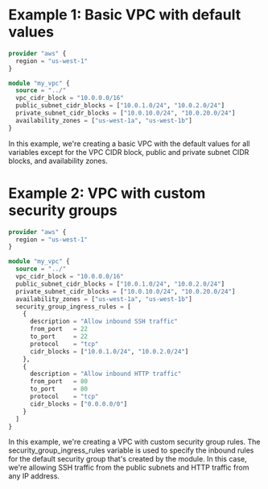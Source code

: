 # Example 1: Basic VPC with default values

```terraform
provider "aws" {
  region = "us-west-1"
}

module "my_vpc" {
  source = "../"
  vpc_cidr_block = "10.0.0.0/16"
  public_subnet_cidr_blocks = ["10.0.1.0/24", "10.0.2.0/24"]
  private_subnet_cidr_blocks = ["10.0.10.0/24", "10.0.20.0/24"]
  availability_zones = ["us-west-1a", "us-west-1b"]
}

```
In this example, we're creating a basic VPC with the default values for all variables except for the VPC CIDR block, public and private subnet CIDR blocks, and availability zones.

# Example 2: VPC with custom security groups

```terraform
provider "aws" {
  region = "us-west-1"
}

module "my_vpc" {
  source = "../"
  vpc_cidr_block = "10.0.0.0/16"
  public_subnet_cidr_blocks = ["10.0.1.0/24", "10.0.2.0/24"]
  private_subnet_cidr_blocks = ["10.0.10.0/24", "10.0.20.0/24"]
  availability_zones = ["us-west-1a", "us-west-1b"]
  security_group_ingress_rules = [
    {
      description = "Allow inbound SSH traffic"
      from_port   = 22
      to_port     = 22
      protocol    = "tcp"
      cidr_blocks = ["10.0.1.0/24", "10.0.2.0/24"]
    },
    {
      description = "Allow inbound HTTP traffic"
      from_port   = 80
      to_port     = 80
      protocol    = "tcp"
      cidr_blocks = ["0.0.0.0/0"]
    }
  ]
}

```
In this example, we're creating a VPC with custom security group rules. The security_group_ingress_rules variable is used to specify the inbound rules for the default security group that's created by the module. In this case, we're allowing SSH traffic from the public subnets and HTTP traffic from any IP address.